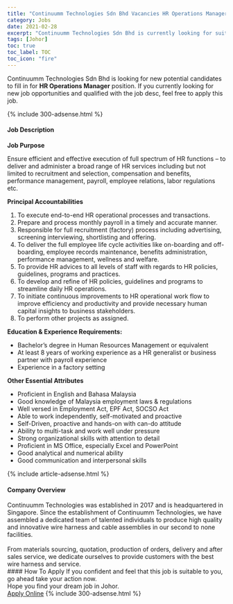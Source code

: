 ```yaml
---
title: "Continuumm Technologies Sdn Bhd Vacancies HR Operations Manager" 
category: Jobs 
date: 2021-02-28 
excerpt: "Continuumm Technologies Sdn Bhd is currently looking for suitable person to fill in the HR Operations Manager which based in Johor" 
tags: [Johor] 
toc: true 
toc_label: TOC 
toc_icon: "fire" 
--- 
```


<p>Continuumm Technologies Sdn Bhd is looking for new potential candidates to fill in for <b>HR Operations Manager</b> position. If you currently looking for new job opportunities and qualified with the job desc, feel free to apply this job.
</p>{% include 300-adsense.html %} 
<div><div><h4>Job Description</h4></div><div><div><span><div><p><strong>Job Purpose</strong></p><p>Ensure efficient and effective execution of full spectrum of HR functions &#8211; to deliver and administer a broad range of HR services including but not limited to recruitment and selection, compensation and benefits, performance management, payroll, employee relations, labor regulations etc.&#160;</p><p><strong>Principal Accountabilities</strong></p><ol><li>To execute end-to-end HR operational processes and transactions.</li><li>Prepare and process monthly payroll in a timely and accurate manner.</li><li>Responsible for full recruitment (factory) process including advertising, screening interviewing, shortlisting and offering.</li><li>To deliver the full employee life cycle activities like on-boarding and off-boarding, employee records maintenance, benefits administration, performance management, wellness and welfare.</li><li>To provide HR advices to all levels of staff with regards to HR policies, guidelines, programs and practices.</li><li>To develop and refine of HR policies, guidelines and programs to streamline daily HR operations.</li><li>To initiate continuous improvements to HR operational work flow to improve efficiency and productivity and provide necessary human capital insights to business stakeholders.</li><li>To perform other projects as assigned.</li></ol><p><strong>Education &amp; Experience Requirements:</strong></p><ul><li>Bachelor&#8217;s degree in Human Resources Management or equivalent</li><li>At least 8 years of working experience as a HR generalist or business partner with payroll experience&#160;</li><li>Experience in a factory setting</li></ul><p><strong>Other Essential Attributes</strong></p><ul><li>Proficient in English and Bahasa Malaysia</li><li>Good knowledge of Malaysia employment laws &amp; regulations</li><li>Well versed in Employment Act, EPF Act, SOCSO Act</li><li>Able to work independently, self-motivated and proactive</li><li>Self-Driven, proactive and hands-on with can-do attitude</li><li>Ability to multi-task and work well under pressure</li><li>Strong organizational skills with attention to detail</li><li>Proficient in MS Office, especially Excel and PowerPoint</li><li>Good analytical and numerical ability</li><li>Good communication and interpersonal skills</li></ul></div></span></div></div></div> 
{% include article-adsense.html %} 
<div><div><h4>Company Overview</h4></div><div><div><span><div><div>Continuumm Technologies was established in 2017 and is headquartered in Singapore. Since the establishment of Continuumm Technologies, we have assembled a dedicated team of talented individuals to produce high quality and innovative wire harness and cable assemblies in our second to none facilities.<br>
&#160;</div>
<div>From materials sourcing, quotation, production of orders, delivery and after sales service, we dedicate ourselves to provide customers with the best wire harness and service.</div></div></span></div></div></div> 
#### How To Apply 
If you confident and feel that this job is suitable to you, go ahead take your action now. <br/> 
Hope you find your dream job in Johor. <br/> 
<a href="https://www.jobstreet.com.my/en/job/hr-operations-manager-4492636?jobId=jobstreet-my-job-4492636&" class="btn btn--info" target="_blank" rel="nofollow noopenner">Apply Online</a> 
{% include 300-adsense.html %} 